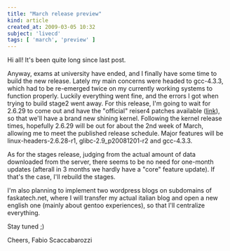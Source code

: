 ```yaml
---
title: "March release preview"
kind: article
created_at: 2009-03-05 10:32
subject: 'livecd'
tags: [ 'march', 'preview' ]
---
```

Hi all\! It\'s been quite long since last post\.

Anyway, exams at university have ended, and I finally have some time to build the new release\. Lately my main concerns were headed to gcc\-4\.3\.3, which had to be re\-emerged twice on my currently working systems to function properly\. Luckily everything went fine, and the errors I got when trying to build stage2 went away\. For this release, I\'m going to wait for 2\.6\.29 to come out and have the \"official\" reiser4 patches available \([link](http://www.kernel.org/pub/linux/kernel/people/edward/)), so that we\'ll have a brand new shining kernel\. Following the kernel release times, hopefully 2\.6\.29 will be out for about the 2nd week of March, allowing me to meet the published release schedule\. Major features will be linux\-headers\-2\.6\.28\-r1, glibc\-2\.9_p20081201\-r2 and gcc\-4\.3\.3\.

As for the stages release, judging from the actual amount of data downloaded from the server, there seems to be no need for one\-month updates \(afterall in 3 months we hardly have a \"core\" feature update\)\. If that\'s the case, I\'ll rebuild the stages\.

I\'m also planning to implement two wordpress blogs on subdomains of faskatech\.net, where I will transfer my actual italian blog and open a new english one \(mainly about gentoo experiences\), so that I\'ll centralize everything\.

Stay tuned ;\)

Cheers,
Fabio Scaccabarozzi
